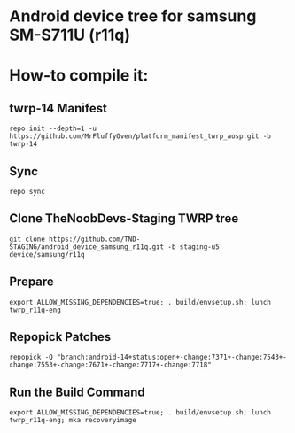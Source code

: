 # Android device tree for samsung SM-S711U (r11q)

# How-to compile it:

## twrp-14 Manifest
    repo init --depth=1 -u https://github.com/MrFluffyOven/platform_manifest_twrp_aosp.git -b twrp-14
## Sync
    repo sync
## Clone TheNoobDevs-Staging TWRP tree
    git clone https://github.com/TND-STAGING/android_device_samsung_r11q.git -b staging-u5 device/samsung/r11q
## Prepare
    export ALLOW_MISSING_DEPENDENCIES=true; . build/envsetup.sh; lunch twrp_r11q-eng
## Repopick Patches
    repopick -Q "branch:android-14+status:open+-change:7371+-change:7543+-change:7553+-change:7671+-change:7717+-change:7718"
## Run the Build Command
    export ALLOW_MISSING_DEPENDENCIES=true; . build/envsetup.sh; lunch twrp_r11q-eng; mka recoveryimage
